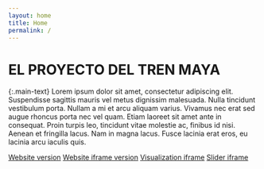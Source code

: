```yaml
---
layout: home
title: Home
permalink: /
---
```


# EL PROYECTO DEL TREN MAYA

{:.main-text}
Lorem ipsum dolor sit amet, consectetur adipiscing elit. Suspendisse sagittis mauris vel metus dignissim malesuada. Nulla tincidunt vestibulum porta. Nullam a mi et arcu aliquam varius. Vivamus nec erat sed augue rhoncus porta nec vel quam. Etiam laoreet sit amet ante in consequat. Proin turpis leo, tincidunt vitae molestie ac, finibus id nisi. Aenean et fringilla lacus. Nam in magna lacus. Fusce lacinia erat eros, eu lacinia arcu iaculis quis.

[Website version](https://towerbuilder.poderlatam.org/)
[Website iframe version](https://towerbuilder.poderlatam.org/?iframe)
[Visualization iframe](https://towerbuilder.poderlatam.org/iframe-visualization/)
[Slider iframe](https://towerbuilder.poderlatam.org/iframe-slider/)
